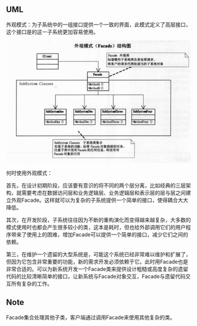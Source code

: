 ## UML

外观模式：为子系统中的一组接口提供一个一致的界面，此模式定义了高层接口，这个接口是的这一子系统更加容易使用。



![image-20210110155545505](images/image-20210110155545505.png)



何时使用外观模式：

首先，在设计初期阶段，应该要有意识的将不同的两个层分离，比如经典的三层架构，就需要考虑在数据访问层和业务逻辑层、业务逻辑层和表示层的层与层之间建立外观Facade。这样就可以为复杂的子系统提供一个简单的接口，使得耦合大大降低。



其次，在开发阶段，子系统往往因为不断的重构演化而变得越来越复杂，大多数的模式使用时也都会产生很多较小的类，这本是耗时，但也给外部调用它们的用户程序带来了使用上的困难，增加Facade可以提供一个简单的接口，减少它们之间的依赖。



第三，在维护一个遗留的大型系统是，可能这个系统已经非常难以维护和扩展了，但因为它包含非常重要的功能，新的需求开发必须依赖于它。此时用Facade也是非常合适的。可以为新系统开发一个Facade类来提供设计粗糙或高度复杂的遗留代码的比较清晰简单的接口，让新系统与Facade对象交互，Facade与遗留代码交互所有复杂的工作。



## Note

Facade集合处理其他子类，客户端通过调用Facade来使用其他复杂的类。